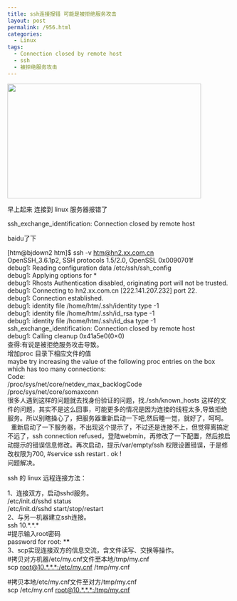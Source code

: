 ```yaml
---
title: ssh连接报错 可能是被拒绝服务攻击
layout: post
permalink: /956.html
categories:
  - Linux
tags:
  - Connection closed by remote host
  - ssh
  - 被拒绝服务攻击
---
```

[<img class="aligncenter size-full wp-image-957" title="123xx" src="http://www.80aj.com/wp-content/uploads/2010/03/123xx.jpg" alt="" width="435" height="257" />][1]

早上起来 连接到 linux 服务器报错了

ssh\_exchange\_identification: Connection closed by remote host

baidu了下

[htm@bjdown2 htm]$ ssh -v htm@hn2.xx.com.cn  
OpenSSH_3.6.1p2, SSH protocols 1.5/2.0, OpenSSL 0x0090701f  
debug1: Reading configuration data /etc/ssh/ssh_config  
debug1: Applying options for *  
debug1: Rhosts Authentication disabled, originating port will not be trusted.  
debug1: Connecting to hn2.xx.com.cn [222.141.207.232] port 22.  
debug1: Connection established.  
debug1: identity file /home/htm/.ssh/identity type -1  
debug1: identity file /home/htm/.ssh/id_rsa type -1  
debug1: identity file /home/htm/.ssh/id_dsa type -1  
ssh\_exchange\_identification: Connection closed by remote host  
debug1: Calling cleanup 0x41a5e0(0&#215;0)  
查得:有说是被拒绝服务攻击导致。  
增加proc 目录下相应文件的值  
maybe try increasing the value of the following proc entries on the box which has too many connections:  
Code:  
/proc/sys/net/core/netdev\_max\_backlogCode  
/proc/sys/net/core/somaxconn  
很多人遇到这样的问题就去找身份验证的问题，找./ssh/known_hosts 这样的文件的问题，其实不是这么回事，可能更多的情况是因为连接的线程太多,导致拒绝服务。所以别瞎操心了，把服务器重新启动一下吧,然后睡一觉，就好了，呵呵。  
  重新启动了一下服务器，不出现这个提示了，不过还是连接不上，但觉得离搞定不远了，ssh connection refused，登陆webmin，再修改了一下配置，然后按启动提示的错误信息修改。再次启动，提示/var/empty/ssh 权限设置错误，于是修改权限为700, #service ssh restart . ok !  
问题解决。

ssh 的 linux 远程连接方法：

1、连接双方，启动sshd服务。  
/etc/init.d/sshd status  
/etc/init.d/sshd start/stop/restart  
2、与另一机器建立ssh连接。  
ssh 10.\*.\*.*  
#提示输入root密码  
password for root: \***\***  
3、scp实现连接双方的信息交流，含文件读写、交换等操作。  
#拷贝对方机器/etc/my.cnf文件至本地/tmp/my.cnf  
scp [root@10.\*.\*.*:/etc/my.cnf][2] /tmp/my.cnf

#拷贝本地/etc/my.cnf文件至对方/tmp/my.cnf  
scp /etc/my.cnf [root@10.\*.\*.*:/tmp/my.cnf][3]

 [1]: http://www.80aj.com/wp-content/uploads/2010/03/123xx.jpg
 [2]: mailto:root@10.*.*.*:/etc/my.cnf
 [3]: mailto:root@10.*.*.*:/tmp/my.cnf